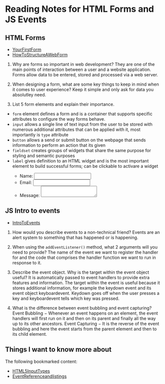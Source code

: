 # Reading Notes for HTML Forms and JS Events

## HTML Forms
- [YourFirstForm](https://developer.mozilla.org/en-US/docs/Learn/Forms/Your_first_form)
- [HowToStructureAWebForm](https://developer.mozilla.org/en-US/docs/Learn/Forms/How_to_structure_a_web_form)

1. Why are forms so important in web development?
They are one of the main points of interaction between a user and a website application. Forms allow data to be entered, stored and processed via a web server.

2. When designing a form, what are some key things to keep in mind when it comes to user experience?
Keep it simple and only ask for data you absolutley need.

3. List 5 form elements and explain their importance.
- `form` element defines a form and is a container that supports specific attributes to configure the way forms behave.
- `input` allows a single line of text input from the user to be stored with numerous additional attributes that can be applied with it, most importantly is `type` attribute
- `button` allows a send or submit button on the webpage that sends information to perform an action that its given
- `fieldset` creates groups of widgets that share the same purpose for styling and semantic purposes
- `label` gives definition to an HTML widget and is the most important element to build successful forms; can be clickable to activare a widget
    <form action="/my-handling-form-page" method="post">
      <ul>
        <li>
          <label for="name">Name:</label>
          <input type="text" id="name" name="user_name" />
        </li>
        <li>
          <label for="mail">Email:</label>
          <input type="email" id="mail" name="user_email" />
        </li>
        <li>
          <label for="msg">Message:</label>
          <textarea id="msg" name="user_message"></textarea>
        </li>
      </ul>
    </form>

## JS Intro to events
- [IntroToEvents](https://developer.mozilla.org/en-US/docs/Learn/JavaScript/Building_blocks/Events)

1. How would you describe events to a non-technical friend?
Events are an alert system to something that has happened or is happening.

2. When using the `addEventListener()` method, what 2 arguments will you need to provide?
The name of the event we want to register the handler for and the code that comprises the handler function we want to run in response to it.

3. Describe the event object. Why is the target within the event object useful?
It is automatically passed to event handlers to provide extra features and information. The target within the event is useful because it stores additional information, for example the keydown event and its event object keyboardevent. Keydown goes off when the user presses a key and keyboardevent tells which key was pressed.

4. What is the difference between event bubbling and event capturing?
Event Bubbling − Whenever an event happens on an element, the event handlers will first run on it and then on its parent and finally all the way up to its other ancestors. Event Capturing − It is the reverse of the event bubbling and here the event starts from the parent element and then to its child element.

## Things I want to know more about
The following bookmarked content:
- [HTML5InputTypes](https://developer.mozilla.org/en-US/docs/Learn/Forms/HTML5_input_types)
- [EventReferenceandlistings](https://developer.mozilla.org/en-US/docs/Web/Events)